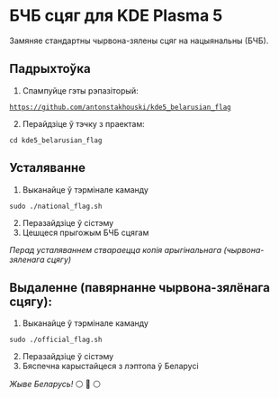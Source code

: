 # БЧБ сцяг для KDE Plasma 5

Замяняе стандартны чырвона-зялены сцяг на нацыянальны (БЧБ).

## Падрыхтоўка
1. Спампуйце гэты рэпазіторый:

<code>https://github.com/antonstakhouski/kde5_belarusian_flag</code>

2. Перайдзіце ў тэчку з праектам:

<code>cd kde5_belarusian_flag</code>

## Усталяванне
1. Выканайце ў тэрмінале каманду

<code>sudo ./national_flag.sh</code>

2. Перазайдзіце ў сістэму
3. Цешцеся прыгожым БЧБ сцягам

_Перад усталяваннем ствараецца копія арыгінальнага (чырвона-зяленага сцягу)_

## Выдаленне (павярнанне чырвона-зялёнага сцягу):
1. Выканайце ў тэрмінале каманду

<code>sudo ./official_flag.sh</code>

2. Перазайдзіце ў сістэму
3. Бяспечна карыстайцеся з лэптопа ў Беларусі

*Жыве Беларусь!* :white_circle: :red_circle: :white_circle:
